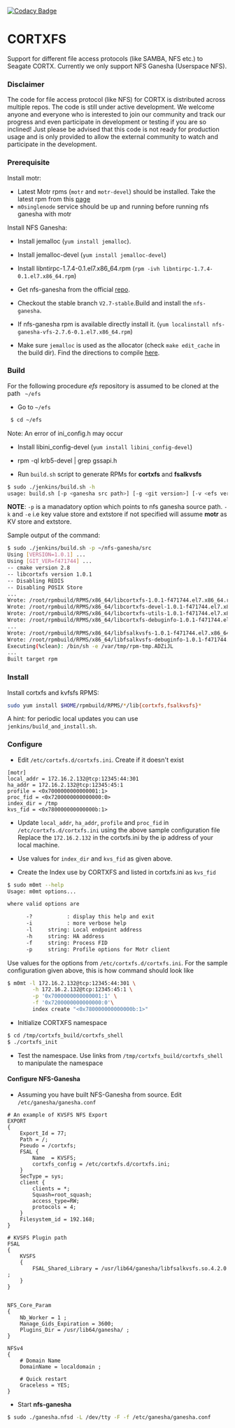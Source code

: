 [![Codacy Badge](https://app.codacy.com/project/badge/Grade/7e6ffd004e794ecf945f076988a9185a)](https://www.codacy.com?utm_source=github.com&amp;utm_medium=referral&amp;utm_content=Seagate/cortx-posix&amp;utm_campaign=Badge_Grade)

# CORTXFS
Support for different file access protocols (like SAMBA, NFS etc.) to Seagate CORTX. Currently we only support NFS Ganesha (Userspace NFS).

### Disclaimer
The code for file access protocol (like NFS) for CORTX is distributed across multiple repos. The code is still under active development.  We welcome anyone and everyone who is interested to join our community and track our progress and even participate in development or testing if you are so inclined!  Just please be advised that this code is not ready for production usage and is only provided to allow the external community to watch and participate in the development.

### Prerequisite

Install motr:
- Latest Motr rpms (`motr` and `motr-devel`) should be installed. Take the latest rpm from this [page](http://cortx-storage.colo.seagate.com/releases/eos/github/dev/rhel-7.7.1908/motr_last_successful/)
- `m0singlenode` service should be up and running before running nfs ganesha with motr

Install NFS Ganesha:
* Install jemalloc (`yum install jemalloc`).
* Install jemalloc-devel (`yum install jemalloc-devel`)
* Install libntirpc-1.7.4-0.1.el7.x86_64.rpm (`rpm -ivh libntirpc-1.7.4-0.1.el7.x86_64.rpm`)

* Get nfs-ganesha from the official [repo](https://github.com/nfs-ganesha/nfs-ganesha/).
* Checkout the stable branch `V2.7-stable`.Build and install the `nfs-ganesha`. 

* If nfs-ganesha rpm is available directly install it. (`yum localinstall nfs-ganesha-vfs-2.7.6-0.1.el7.x86_64.rpm`)

* Make sure `jemalloc` is used as the allocator (check `make edit_cache` in the build dir). Find the directions to compile [here](https://github.com/nfs-ganesha/nfs-ganesha/wiki/Compiling).

### Build
For the following procedure *efs* repository is assumed to be cloned at the path ` ~/efs`

- Go to `~/efs`

```sh
 $ cd ~/efs
```
Note: An error of ini_config.h may occur
- Install libini_config-devel  (`yum install libini_config-devel`) 

- rpm -ql krb5-devel | grep gssapi.h

- Run `build.sh` script to generate RPMs for **cortxfs** and **fsalkvsfs**

```sh
$ sudo ./jenkins/build.sh -h
usage: build.sh [-p <ganesha src path>] [-g <git version>] [-v <efs version>] [-k <KV Store (motr|redis)>] [-e <ExtStore (motr|posix)>]
```
**NOTE**: `-p` is a manadatory option which points to nfs ganesha source path. `-k` and `-e` i.e key value store and extstore if not specified will assume **motr** as KV store and extstore.

Sample output of the command:

```sh
$ sudo ./jenkins/build.sh -p ~/nfs-ganesha/src
Using [VERSION=1.0.1] ...
Using [GIT_VER=f471744] ...
-- cmake version 2.8
-- libcortxfs version 1.0.1
-- Disabling REDIS
-- Disabling POSIX Store
...
Wrote: /root/rpmbuild/RPMS/x86_64/libcortxfs-1.0.1-f471744.el7.x86_64.rpm
Wrote: /root/rpmbuild/RPMS/x86_64/libcortxfs-devel-1.0.1-f471744.el7.x86_64.rpm
Wrote: /root/rpmbuild/RPMS/x86_64/libcortxfs-utils-1.0.1-f471744.el7.x86_64.rpm
Wrote: /root/rpmbuild/RPMS/x86_64/libcortxfs-debuginfo-1.0.1-f471744.el7.x86_64.rpm
...
Wrote: /root/rpmbuild/RPMS/x86_64/libfsalkvsfs-1.0.1-f471744.el7.x86_64.rpm
Wrote: /root/rpmbuild/RPMS/x86_64/libfsalkvsfs-debuginfo-1.0.1-f471744.el7.x86_64.rpm
Executing(%clean): /bin/sh -e /var/tmp/rpm-tmp.ADZiJL
...
Built target rpm
```

### Install

Install cortxfs and kvfsfs RPMS:

```sh
sudo yum install $HOME/rpmbuild/RPMS/*/lib{cortxfs,fsalkvsfs}*
```

A hint: for periodic local updates you can use `jenkins/build_and_install.sh`.

### Configure
- Edit `/etc/cortxfs.d/cortxfs.ini`. Create if it doesn't exist

```
[motr]
local_addr = 172.16.2.132@tcp:12345:44:301
ha_addr = 172.16.2.132@tcp:12345:45:1
profile = <0x7000000000000001:1>
proc_fid = <0x7200000000000000:0>
index_dir = /tmp
kvs_fid = <0x780000000000000b:1>
```
- Update `local_addr`, `ha_addr`, `profile` and `proc_fid` in `/etc/cortxfs.d/cortxfs.ini` using the above sample configuration file Replace the `172.16.2.132` in the cortxfs.ini by the  ip address of your local machine.
- Use values for `index_dir` and `kvs_fid` as given above.

- Create the Index use by CORTXFS and listed in cortxfs.ini as `kvs_fid`

```sh
$ sudo m0mt --help
Usage: m0mt options...

where valid options are

	  -?           : display this help and exit
	  -i           : more verbose help
	  -l     string: Local endpoint address
	  -h     string: HA address
	  -f     string: Process FID
	  -p     string: Profile options for Motr client
```
Use values for the options from `/etc/cortxfs.d/cortxfs.ini`. For the sample configuration given above, this is how command should look like

```sh
$ m0mt -l 172.16.2.132@tcp:12345:44:301 \
		-h 172.16.2.132@tcp:12345:45:1 \
		-p '0x7000000000000001:1' \
		-f '0x7200000000000000:0'\
		index create "<0x780000000000000b:1>"
```
- Initialize CORTXFS namespace

```sh
$ cd /tmp/cortxfs_build/cortxfs_shell
$ ./cortxfs_init
```
- Test the namespace. Use links from `/tmp/cortxfs_build/cortxfs_shell` to manipulate the namespace

#### Configure NFS-Ganesha
- Assuming you have built NFS-Ganesha from source. Edit `/etc/ganesha/ganesha.conf`

```
# An example of KVSFS NFS Export
EXPORT
{
	Export_Id = 77;
	Path = /;
	Pseudo = /cortxfs;
	FSAL {
		Name  = KVSFS;
		cortxfs_config = /etc/cortxfs.d/cortxfs.ini;
	}
	SecType = sys;
	client {
		clients = *;
		Squash=root_squash;
		access_type=RW;
		protocols = 4;
	}
	Filesystem_id = 192.168;
}

# KVSFS Plugin path
FSAL
{
    KVSFS
    {
        FSAL_Shared_Library = /usr/lib64/ganesha/libfsalkvsfs.so.4.2.0 ;
    }
}


NFS_Core_Param
{
    Nb_Worker = 1 ;
    Manage_Gids_Expiration = 3600;
    Plugins_Dir = /usr/lib64/ganesha/ ;
}

NFSv4
{
    # Domain Name
    DomainName = localdomain ;

    # Quick restart
    Graceless = YES;
}

```

- Start **nfs-ganesha**

```sh
$ sudo ./ganesha.nfsd -L /dev/tty -F -f /etc/ganesha/ganesha.conf
```
